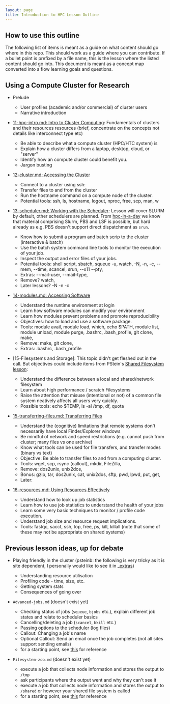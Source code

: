```yaml
---
layout: page
title: Introduction to HPC Lesson Outline
---
```


## How to use this outline

The following list of items is meant as a guide on what content should go where in this repo. This should work as a guide where you can contribute. If a bullet point is prefixed by a file name, this is the lesson where the listed content should go into. This document is meant as a concept map converted into a flow learning goals and questions.

## Using a Compute Cluster for Research

* Prelude
    * User profiles (academic and/or commercial) of cluster users
    * Narrative introduction

* [11-hpc-intro.md: Intro to Cluster Computing](_episodes/11-hpc-intro.md): Fundamentals of clusters and their resources resources (brief, concentrate on the concepts not details like interconnect type etc)
    * Be able to describe what a compute cluster (HPC/HTC system) is
    * Explain how a cluster differs from a laptop, desktop, cloud, or "server"
    * Identify how an compute cluster could benefit you.
    * Jargon busting

* [12-cluster.md: Accessing the Cluster](https://github.com/hpc-carpentry/hpc-intro/tree/gh-pages/_episodes/12-cluster.md)
    * Connect to a cluster using ssh: 
    * Transfer files to and from the cluster
    * Run the hostname command on a compute node of the cluster.
    * Potential tools: ssh, ls, hostname, logout, nproc, free, scp, man, w
  
* [13-scheduler.md: Working with the Scheduler](https://github.com/hpc-carpentry/hpc-intro/tree/gh-pages/_episodes/13-scheduler.md): Lesson will cover SLURM by default, other schedulers are planned.  From [hpc-in-a-day](https://github.com/psteinb/hpc-in-a-day) we know that material comprising Slurm, PBS and LSF is possible, but hard already as e.g. PBS doesn't support direct dispatchment as `srun`.
    * Know how to submit a program and batch scrip to the cluster (interactive & batch)
    * Use the batch system command line tools to monitor the execution of your job.
    * Inspect the output and error files of your jobs.
    * Potential tools: shell script, sbatch, squeue -u, watch, -N, -n, -c, --mem, --time, scancel, srun, --x11 --pty, 
    * Extras: --mail-user, --mail-type, 
    * Remove? watch, 
    * Later lessons? -N -n -c
    
* [14-modules.md: Accessing Software](https://github.com/hpc-carpentry/hpc-intro/tree/gh-pages/_episodes/14-modules.md)
    * Understand the runtime environment at login
    * Learn how software modules can modify your environment
    * Learn how modules prevent problems and promote reproducibility
    * Objectives: how to load and use a software package.
    * Tools: module avail, module load, which, echo $PATH, module list, module unload, module purge, .bashrc, .bash_profile, git clone, make, 
    * Remove: make, git clone, 
    * Extras: .bashrc, .bash_profile

* [15-Filesystems and Storage]: This topic didn't get fleshed out in the call. But objectives could include items from PStein's [Shared Filesystem lesson](https://github.com/psteinb/hpc-in-a-day/blob/gh-pages/_episodes/01-04-shared-filesystem.md):
    * Understand the difference between a local and shared/network filesystem
    * Learn about high performance / scratch Filesystems
    * Raise the attention that misuse (intentional or not) of a common file system neatively affects all users very quickly.
    * Possible tools: echo $TEMP, ls -al /tmp, df, quota

* [15-transferring-files.md: Transferring Files](https://github.com/hpc-carpentry/hpc-intro/tree/gh-pages/_episodes/15-transferring-files.md)
    * Understand the (cognitive) limitations that remote systems don't necessarily have local Finder/Explorer windows
    * Be mindful of network and speed restrictions (e.g. cannot push from cluster; many files vs one archive)
    * Know what tools can be used for file transfers, and transfer modes (binary vs text)
    * Objective: Be able to transfer files to and from a computing cluster.
    * Tools: wget, scp, rsync (callout), mkdir, FileZilla, 
    * Remove: dos2unix, unix2dos,
    * Bonus: gzip, tar, dos2unix, cat, unix2dos, sftp, pwd, lpwd, put, get, 
    * Later:

* [16-resources.md: Using Resources Effectively](https://github.com/hpc-carpentry/hpc-intro/tree/gh-pages/_episodes/16-resources.md)
    * Understand how to look up job statistics
    * Learn how to use job statistics to understand the health of your jobs
    * Learn some very basic techniques to monitor / profile code execution.
    * Understand job size and resource request implications.
    * Tools: fastqc, sacct, ssh, top, free, ps, kill, killall (note that some of these may not be appropriate on shared systems)


## Previous lesson ideas, up for debate


* Playing friendly in the cluster (psteinb: the following is very tricky as it is site dependent, I personally would like to see it in [_extras](https://github.com/hpc-carpentry/hpc-intro/tree/gh-pages/_extras))
	* Understanding resource utilisation
	* Profiling code - time, size, etc.
	* Getting system stats
	* Consequences of going over


* `Advanced-jobs.md` (doesn't exist yet)
	* Checking status of jobs (`squeue`, `bjobs` etc.), explain different job states and relate to scheduler basics
	* Cancelling/deleting a job (`scancel`, `bkill` etc.)
	* Passing options to the scheduler (log files)
	* Callout: Changing a job's name
	* Optional Callout: Send an email once the job completes (not all sites support sending emails)
	* for a starting point, see [this](https://psteinb.github.io/hpc-in-a-day/02-02-advanced-job-scheduling/) for reference
        
        
* `Filesystem-zoo.md` (doesn't exist yet)
    * execute a job that collects node information and stores the output to `/tmp`
    * ask participants where the output went and why they can't see it
    * execute a job that collects node information and stores the output to `/shared` or however your shared file system is called
    * for a starting point, see [this](https://psteinb.github.io/hpc-in-a-day/02-03-shared-filesystem/) for reference

